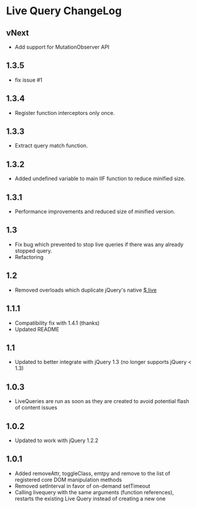 # Live Query ChangeLog

## vNext
* Add support for MutationObserver API

## 1.3.5
* fix issue #1

## 1.3.4
* Register function interceptors only once.

## 1.3.3
* Extract query match function.

## 1.3.2
* Added undefined variable to main IIF function to reduce minified size.

## 1.3.1
* Performance improvements and reduced size of minified version.

## 1.3

* Fix bug which prevented to stop live queries if there was any already stopped query.
* Refactoring

## 1.2

* Removed overloads which duplicate jQuery's native [$.live](http://api.jquery.com/live/)

## 1.1.1

* Compatibility fix with 1.4.1 (thanks)
* Updated README

## 1.1

* Updated to better integrate with jQuery 1.3 (no longer supports jQuery < 1.3)

## 1.0.3

* LiveQueries are run as soon as they are created to avoid potential flash of content issues

## 1.0.2

* Updated to work with jQuery 1.2.2

## 1.0.1

* Added removeAttr, toggleClass, emtpy and remove to the list of registered core DOM manipulation methods
* Removed setInterval in favor of on-demand setTimeout
* Calling livequery with the same arguments (function references), restarts the existing Live Query instead of creating a new one